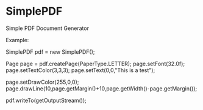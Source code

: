 SimplePDF
=========

Simple PDF Document Generator


Example:

 SimplePDF pdf = new SimplePDF();
 
 Page page = pdf.createPage(PaperType.LETTER);
 page.setFont(32.0f);
 page.setTextColor(3,3,3);
 page.setText(0,0,"This is a test");
 
 page.setDrawColor(255,0,0);
 page.drawLine(10,page.getMargin()+10,page.getWidth()-page.getMargin());

 pdf.writeTo(getOutputStream());

